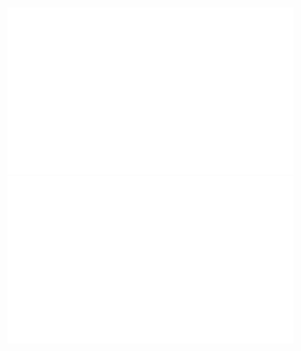 ![](https://raw.githubusercontent.com/andrewboldi/andrewboldi/master/generated/overview.svg#gh-dark-mode-only)
![](https://raw.githubusercontent.com/andrewboldi/andrewboldi/master/generated/languages.svg#gh-dark-mode-only)
